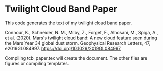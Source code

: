 # Twilight Cloud Band Paper

This code generates the text of my twilight cloud band paper.

Connour, K., Schneider, N. M., Milby, Z., Forget, F., Alhosani, M., Spiga, A., et al. (2020). 
Mars's twilight cloud band: A new cloud feature seen during the Mars Year 34 global dust storm. 
Geophysical Research Letters, 47, e2019GL084997. https://doi.org/10.1029/2019GL084997

Compiling tcb_paper.tex will create the document. The other files are figures or compiling templates.
